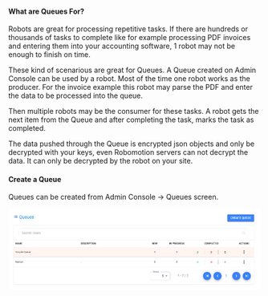 #### What are Queues For?
Robots are great for processing repetitive tasks. If there are hundreds or thousands of tasks to complete like for example processing PDF invoices and entering them into your accounting software, 1 robot may not be enough to finish on time.

These kind of scenarious are great for Queues. A Queue created on Admin Console can be used by a robot. Most of the time one robot works
as the producer. For the invoice example this robot may parse the PDF and enter the data to be processed into the queue. 

Then multiple robots may be the consumer for these tasks. A robot gets the next item from the Queue and after completing the task, marks
the task as completed.

The data pushed through the Queue is encrypted json objects and only be decrypted with your keys, even Robomotion servers can not decrypt the data. It can only be decrypted by the robot on your site.

#### Create a Queue
Queues can be created from Admin Console -> Queues screen.

![Queues](https://raw.githubusercontent.com/robomotionio/robomotion-tutorials/master/images/queues.png)
